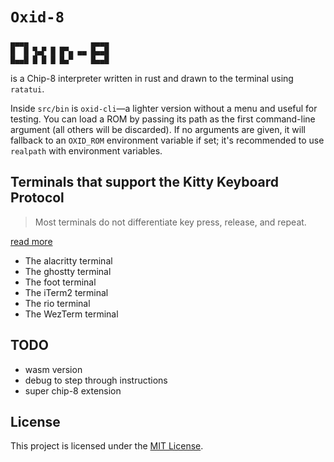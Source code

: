 # `Oxid-8`

```
▄▄▄▄              ▄▄▄▄
█  █ ▜▄▛ █ █▀▄ ▄▄ █▄▄█
█▄▄█ █ █ █ █▄▀    █▄▄█
```
is a Chip-8 interpreter written in rust and drawn to the terminal using `ratatui`.

Inside `src/bin` is `oxid-cli`—a lighter version without a menu and useful for testing. You can load a ROM by passing its path as the first command-line argument (all others will be discarded). If no arguments are given, it will fallback to an `OXID_ROM` environment variable if set; it's recommended to use `realpath` with environment variables.

## Terminals that support the Kitty Keyboard Protocol 

> Most terminals do not differentiate key press, release, and repeat.

[read more](https://sw.kovidgoyal.net/kitty/keyboard-protocol/)

- The alacritty terminal
- The ghostty terminal
- The foot terminal
- The iTerm2 terminal
- The rio terminal
- The WezTerm terminal

## TODO

- wasm version
- debug to step through instructions
- super chip-8 extension

## License

This project is licensed under the [MIT License][License].

[License]: ./LICENSE
